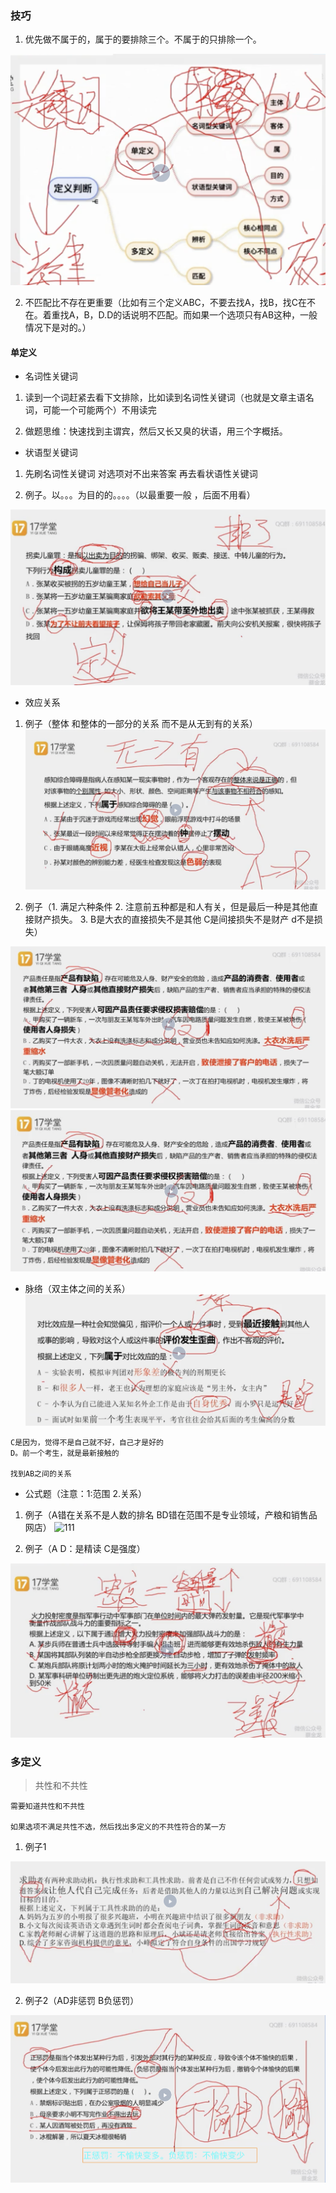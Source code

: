
### 技巧

1. 优先做不属于的，属于的要排除三个。不属于的只排除一个。

![111](../images1/315.png)

2. 不匹配比不存在更重要（比如有三个定义ABC，不要去找A，找B，找C在不在。着重找A，B，D.D的话说明不匹配。而如果一个选项只有AB这种，一般情况下是对的。）


#### 单定义

- 名词性关键词

1. 读到一个词赶紧去看下文排除，比如读到名词性关键词（也就是文章主语名词，可能一个可能两个）不用读完

2. 做题思维：快速找到主谓宾，然后又长又臭的状语，用三个字概括。

- 状语型关键词

1. 先刷名词性关键词 对选项对不出来答案 再去看状语性关键词

2. 例子。以。。。为目的的。。。。（以最重要一般 ，后面不用看）

![111](../images1/316.png)

- 效应关系

1. 例子（整体 和整体的一部分的关系 而不是从无到有的关系）
![111](../images1/317.png)

2. 例子（1. 满足六种条件 2. 注意前五种都是和人有关，但是最后一种是其他直接财产损失。 3. B是大衣的直接损失不是其他 C是间接损失不是财产 d不是损失）

![111](../images1/318.png)
![111](../images1/319.png)

- 脉络（双主体之间的关系）
![111](../images1/320.png)

```
C是因为，觉得不是自己就不好，自己才是好的
D。前一个考生，就是最新接触的

找到AB之间的关系

```

- 公式题（注意：1:范围 2.关系）

1. 例子（A错在关系不是人数的排名 BD错在范围不是专业领域，产粮和销售品网店）
![111](../images1/321.png)

2. 例子（A D：是精读 C是强度）

![111](../images1/322.png)


### 多定义

> 共性和不共性

```
需要知道共性和不共性

如果选项不满足共性不选，然后找出多定义的不共性符合的某一方
```
1. 例子1


![111](../images1/323.png)

2. 例子2（AD非惩罚 B负惩罚）

![111](../images1/324.png)

